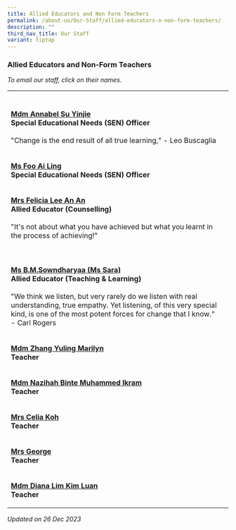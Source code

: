 ```yaml
---
title: Allied Educators and Non Form Teachers
permalink: /about-us/Our-Staff/allied-educators-n-non-form-teachers/
description: ""
third_nav_title: Our Staff
variant: tiptap
---
```

<h3>Allied Educators and Non-Form Teachers</h3><p><em>To email our staff, click on their names.</em></p><table><tbody><tr><th rowspan="1" colspan="1"><p></p></th><th rowspan="1" colspan="1"><p></p></th></tr><tr><td rowspan="1" colspan="1"><p><strong><a href="mailto:su_yin_jie@moe.edu.sg" rel="noopener noreferrer nofollow" target="_blank">Mdm Annabel Su Yinjie</a></strong><br><strong>Special Educational Needs (SEN) Officer</strong><br><br>"Change is the end result of all true learning," - Leo Buscaglia</p></td><td rowspan="1" colspan="1"><p></p></td></tr><tr><td rowspan="1" colspan="1"><p><strong><a href="mailto:foo_ai_ling@moe.edu.sg" rel="noopener noreferrer nofollow" target="_blank">Ms Foo Ai Ling</a></strong><br><strong>Special Educational Needs (SEN) Officer</strong></p></td><td rowspan="1" colspan="1"><p></p></td></tr><tr><td rowspan="1" colspan="1"><p><strong><a href="mailto:ang_an_an_felicia@moe.edu.sg" rel="noopener noreferrer nofollow" target="_blank">Mrs Felicia Lee An An</a></strong><br><strong>Allied Educator (Counselling)</strong><br><br>"It's not about what you have achieved but what you learnt in the process of achieving!"</p></td><td rowspan="1" colspan="1"><p></p></td></tr><tr><td rowspan="1" colspan="1"><p><br><strong><a href="mailto:b_m_sowndharyaa@moe.edu.sg" rel="noopener noreferrer nofollow" target="_blank">Ms B.M.Sowndharyaa (Ms Sara)</a></strong><br><strong>Allied Educator (Teaching &amp; Learning)</strong><br><br>"We think we listen, but very rarely do we listen with real understanding, true empathy. Yet listening, of this very special kind, is one of the most potent forces for change that I know." - Carl Rogers<br></p></td><td rowspan="1" colspan="1"><p></p></td></tr><tr><td rowspan="1" colspan="1"><p><strong><a href="mailto:zhang_yuling_marilyn@moe.edu.sg" rel="noopener noreferrer nofollow" target="_blank">Mdm Zhang Yuling Marilyn</a></strong><br><strong>Teacher</strong></p></td><td rowspan="1" colspan="1"><p></p></td></tr><tr><td rowspan="1" colspan="1"><p><strong><a href="mailto:nazihah_muhammed_ikram@moe.edu.sg" rel="noopener noreferrer nofollow" target="_blank">Mdm Nazihah Binte Muhammed Ikram</a></strong><br><strong>Teacher</strong></p></td><td rowspan="1" colspan="1"><p></p></td></tr><tr><td rowspan="1" colspan="1"><p><strong><a href="mailto:neo_chew_yen@moe.edu.sg" rel="noopener noreferrer nofollow" target="_blank">Mrs Celia Koh</a></strong><br><strong>Teacher</strong></p></td><td rowspan="1" colspan="1"><p></p></td></tr><tr><td rowspan="1" colspan="1"><p><strong><a href="mailto:ng_han_jun@moe.edu.sg" rel="noopener noreferrer nofollow" target="_blank">Mrs George</a></strong><br><strong>Teacher</strong></p></td><td rowspan="1" colspan="1"><p></p></td></tr><tr><td rowspan="1" colspan="1"><p><strong><a href="mailto:lim_kim_luan@moe.edu.sg" rel="noopener noreferrer nofollow" target="_blank">Mdm Diana Lim Kim Luan</a></strong><br><strong>Teacher</strong></p></td><td rowspan="1" colspan="1"><p></p></td></tr></tbody></table><p><em>Updated on 26 Dec 2023</em></p>